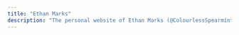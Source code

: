 ```yaml
---
title: "Ethan Marks"
description: "The personal website of Ethan Marks (@ColourlessSpearmint)"
---
```

